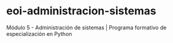 # eoi-administracion-sistemas
Módulo 5 - Administración de sistemas | Programa formativo  de especialización en Python
